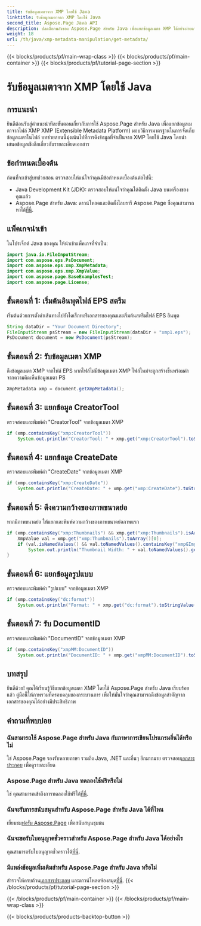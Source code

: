 ```yaml
---
title: รับข้อมูลเมตาจาก XMP โดยใช้ Java
linktitle: รับข้อมูลเมตาจาก XMP โดยใช้ Java
second_title: Aspose.Page Java API
description: ปลดล็อกพลังของ Aspose.Page สำหรับ Java เพื่อแยกข้อมูลเมตา XMP ได้อย่างง่ายดาย ยกระดับการวิเคราะห์เอกสารด้วยคำแนะนำทีละขั้นตอนของเรา!
weight: 18
url: /th/java/xmp-metadata-manipulation/get-metadata/
---
```


{{< blocks/products/pf/main-wrap-class >}}
{{< blocks/products/pf/main-container >}}
{{< blocks/products/pf/tutorial-page-section >}}

# รับข้อมูลเมตาจาก XMP โดยใช้ Java

## การแนะนำ
ยินดีต้อนรับสู่คำแนะนำทีละขั้นตอนเกี่ยวกับการใช้ Aspose.Page สำหรับ Java เพื่อแยกข้อมูลเมตาจากไฟล์ XMP XMP (Extensible Metadata Platform) มอบวิธีการมาตรฐานในการจัดเก็บข้อมูลเมตาในไฟล์ บทช่วยสอนนี้มุ่งเน้นไปที่การดึงข้อมูลที่จำเป็นจาก XMP โดยใช้ Java โดยนำเสนอข้อมูลเชิงลึกเกี่ยวกับรายละเอียดเอกสาร
## ข้อกำหนดเบื้องต้น
ก่อนที่จะเข้าสู่บทช่วยสอน ตรวจสอบให้แน่ใจว่าคุณมีข้อกำหนดเบื้องต้นต่อไปนี้:
- Java Development Kit (JDK): ตรวจสอบให้แน่ใจว่าคุณได้ติดตั้ง Java บนเครื่องของคุณแล้ว
-  Aspose.Page สำหรับ Java: ดาวน์โหลดและติดตั้งไลบรารี Aspose.Page ซึ่งคุณสามารถหาได้[ที่นี่](https://releases.aspose.com/page/java/).
## แพ็คเกจนำเข้า
ในโปรเจ็กต์ Java ของคุณ ให้นำเข้าแพ็คเกจที่จำเป็น:
```java
import java.io.FileInputStream;
import com.aspose.eps.PsDocument;
import com.aspose.eps.xmp.XmpMetadata;
import com.aspose.eps.xmp.XmpValue;
import com.aspose.page.BaseExamplesTest;
import com.aspose.page.License;
```
## ขั้นตอนที่ 1: เริ่มต้นอินพุตไฟล์ EPS สตรีม
เริ่มต้นด้วยการตั้งค่าเส้นทางไปยังไดเร็กทอรีเอกสารของคุณและเริ่มต้นสตรีมไฟล์ EPS อินพุต
```java
String dataDir = "Your Document Directory";
FileInputStream psStream = new FileInputStream(dataDir + "xmp1.eps");
PsDocument document = new PsDocument(psStream);
```
## ขั้นตอนที่ 2: รับข้อมูลเมตา XMP
ดึงข้อมูลเมตา XMP จากไฟล์ EPS หากไฟล์ไม่มีข้อมูลเมตา XMP ไฟล์ใหม่จะถูกสร้างขึ้นพร้อมค่าจากความคิดเห็นข้อมูลเมตา PS
```java
XmpMetadata xmp = document.getXmpMetadata();
```
## ขั้นตอนที่ 3: แยกข้อมูล CreatorTool
ตรวจสอบและพิมพ์ค่า "CreatorTool" จากข้อมูลเมตา XMP
```java
if (xmp.containsKey("xmp:CreatorTool"))
    System.out.println("CreatorTool: " + xmp.get("xmp:CreatorTool").toStringValue());
```
## ขั้นตอนที่ 4: แยกข้อมูล CreateDate
ตรวจสอบและพิมพ์ค่า "CreateDate" จากข้อมูลเมตา XMP
```java
if (xmp.containsKey("xmp:CreateDate"))
    System.out.println("CreateDate: " + xmp.get("xmp:CreateDate").toStringValue());
```
## ขั้นตอนที่ 5: ดึงความกว้างของภาพขนาดย่อ
หากมีภาพขนาดย่อ ให้แยกและพิมพ์ความกว้างของภาพขนาดย่อภาพแรก
```java
if (xmp.containsKey("xmp:Thumbnails") && xmp.get("xmp:Thumbnails").isArray()) {
    XmpValue val = xmp.get("xmp:Thumbnails").toArray()[0];
    if (val.isNamedValues() && val.toNamedValues().containsKey("xmpGImg:width"))
        System.out.println("Thumbnail Width: " + val.toNamedValues().get("xmpGImg:width").toInteger());
}
```
## ขั้นตอนที่ 6: แยกข้อมูลรูปแบบ
ตรวจสอบและพิมพ์ค่า "รูปแบบ" จากข้อมูลเมตา XMP
```java
if (xmp.containsKey("dc:format"))
    System.out.println("Format: " + xmp.get("dc:format").toStringValue());
```
## ขั้นตอนที่ 7: รับ DocumentID
ตรวจสอบและพิมพ์ค่า "DocumentID" จากข้อมูลเมตา XMP
```java
if (xmp.containsKey("xmpMM:DocumentID"))
    System.out.println("DocumentID: " + xmp.get("xmpMM:DocumentID").toStringValue());
```
## บทสรุป
ยินดีด้วย! คุณได้เรียนรู้วิธีแยกข้อมูลเมตา XMP โดยใช้ Aspose.Page สำหรับ Java เรียบร้อยแล้ว คู่มือนี้ให้ภาพรวมที่ครอบคลุมของกระบวนการ เพื่อให้มั่นใจว่าคุณสามารถดึงข้อมูลสำคัญจากเอกสารของคุณได้อย่างมีประสิทธิภาพ
## คำถามที่พบบ่อย
### ฉันสามารถใช้ Aspose.Page สำหรับ Java กับภาษาการเขียนโปรแกรมอื่นได้หรือไม่
 ใช่ Aspose.Page รองรับหลายภาษา รวมถึง Java, .NET และอื่นๆ อีกมากมาย ตรวจสอบ[เอกสารประกอบ](https://reference.aspose.com/page/java/) เพื่อดูรายละเอียด
### Aspose.Page สำหรับ Java ทดลองใช้ฟรีหรือไม่
 ใช่ คุณสามารถเข้าถึงการทดลองใช้ฟรีได้[ที่นี่](https://releases.aspose.com/).
### ฉันจะรับการสนับสนุนสำหรับ Aspose.Page สำหรับ Java ได้ที่ไหน
 เยี่ยมชม[ฟอรั่ม Aspose.Page](https://forum.aspose.com/c/page/39) เพื่อสนับสนุนชุมชน
### ฉันจะขอรับใบอนุญาตชั่วคราวสำหรับ Aspose.Page สำหรับ Java ได้อย่างไร
 คุณสามารถรับใบอนุญาตชั่วคราวได้[ที่นี่](https://purchase.aspose.com/temporary-license/).
### มีแหล่งข้อมูลเพิ่มเติมสำหรับ Aspose.Page สำหรับ Java หรือไม่
 สำรวจให้ครบถ้วน[เอกสารประกอบ](https://reference.aspose.com/page/java/) และดาวน์โหลดห้องสมุด[ที่นี่](https://releases.aspose.com/page/java/).
{{< /blocks/products/pf/tutorial-page-section >}}

{{< /blocks/products/pf/main-container >}}
{{< /blocks/products/pf/main-wrap-class >}}

{{< blocks/products/products-backtop-button >}}
